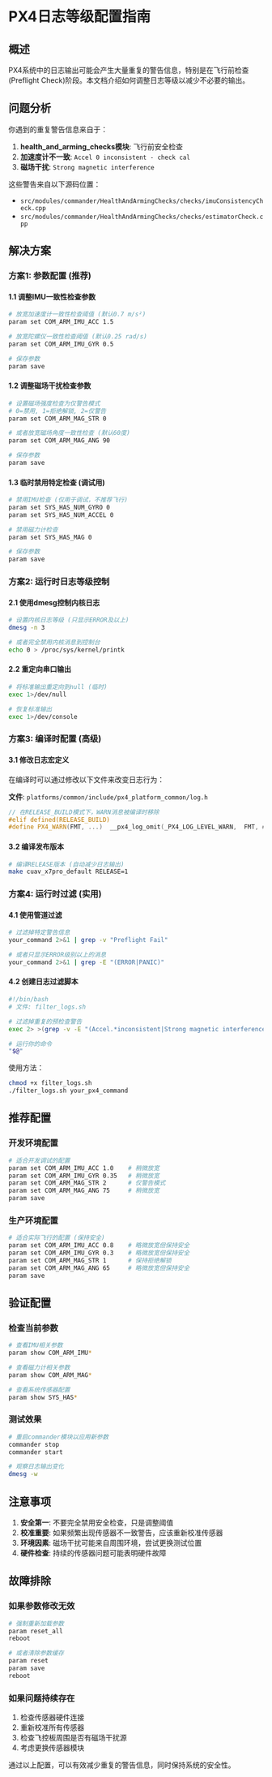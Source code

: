 # PX4日志等级配置指南

## 概述
PX4系统中的日志输出可能会产生大量重复的警告信息，特别是在飞行前检查(Preflight Check)阶段。本文档介绍如何调整日志等级以减少不必要的输出。

## 问题分析
你遇到的重复警告信息来自于：
1. **health_and_arming_checks模块**: 飞行前安全检查
2. **加速度计不一致**: `Accel 0 inconsistent - check cal`
3. **磁场干扰**: `Strong magnetic interference`

这些警告来自以下源码位置：
- `src/modules/commander/HealthAndArmingChecks/checks/imuConsistencyCheck.cpp`
- `src/modules/commander/HealthAndArmingChecks/checks/estimatorCheck.cpp`

## 解决方案

### 方案1: 参数配置 (推荐)

#### 1.1 调整IMU一致性检查参数
```bash
# 放宽加速度计一致性检查阈值 (默认0.7 m/s²)
param set COM_ARM_IMU_ACC 1.5

# 放宽陀螺仪一致性检查阈值 (默认0.25 rad/s)  
param set COM_ARM_IMU_GYR 0.5

# 保存参数
param save
```

#### 1.2 调整磁场干扰检查参数
```bash
# 设置磁场强度检查为仅警告模式
# 0=禁用, 1=拒绝解锁, 2=仅警告
param set COM_ARM_MAG_STR 0

# 或者放宽磁场角度一致性检查 (默认60度)
param set COM_ARM_MAG_ANG 90

# 保存参数
param save
```

#### 1.3 临时禁用特定检查 (调试用)
```bash
# 禁用IMU检查 (仅用于调试，不推荐飞行)
param set SYS_HAS_NUM_GYRO 0
param set SYS_HAS_NUM_ACCEL 0

# 禁用磁力计检查
param set SYS_HAS_MAG 0

# 保存参数
param save
```

### 方案2: 运行时日志等级控制

#### 2.1 使用dmesg控制内核日志
```bash
# 设置内核日志等级 (只显示ERROR及以上)
dmesg -n 3

# 或者完全禁用内核消息到控制台
echo 0 > /proc/sys/kernel/printk
```

#### 2.2 重定向串口输出
```bash
# 将标准输出重定向到null (临时)
exec 1>/dev/null

# 恢复标准输出
exec 1>/dev/console
```

### 方案3: 编译时配置 (高级)

#### 3.1 修改日志宏定义
在编译时可以通过修改以下文件来改变日志行为：

**文件**: `platforms/common/include/px4_platform_common/log.h`

```cpp
// 在RELEASE_BUILD模式下，WARN消息被编译时移除
#elif defined(RELEASE_BUILD)
#define PX4_WARN(FMT, ...) 	__px4_log_omit(_PX4_LOG_LEVEL_WARN,  FMT, ##__VA_ARGS__)
```

#### 3.2 编译发布版本
```bash
# 编译RELEASE版本 (自动减少日志输出)
make cuav_x7pro_default RELEASE=1
```

### 方案4: 运行时过滤 (实用)

#### 4.1 使用管道过滤
```bash
# 过滤掉特定警告信息
your_command 2>&1 | grep -v "Preflight Fail"

# 或者只显示ERROR级别以上的消息
your_command 2>&1 | grep -E "(ERROR|PANIC)"
```

#### 4.2 创建日志过滤脚本
```bash
#!/bin/bash
# 文件: filter_logs.sh

# 过滤掉重复的预检查警告
exec 2> >(grep -v -E "(Accel.*inconsistent|Strong magnetic interference)" >&2)

# 运行你的命令
"$@"
```

使用方法：
```bash
chmod +x filter_logs.sh
./filter_logs.sh your_px4_command
```

## 推荐配置

### 开发环境配置
```bash
# 适合开发调试的配置
param set COM_ARM_IMU_ACC 1.0    # 稍微放宽
param set COM_ARM_IMU_GYR 0.35   # 稍微放宽  
param set COM_ARM_MAG_STR 2      # 仅警告模式
param set COM_ARM_MAG_ANG 75     # 稍微放宽
param save
```

### 生产环境配置
```bash
# 适合实际飞行的配置 (保持安全)
param set COM_ARM_IMU_ACC 0.8    # 略微放宽但保持安全
param set COM_ARM_IMU_GYR 0.3    # 略微放宽但保持安全
param set COM_ARM_MAG_STR 1      # 保持拒绝解锁
param set COM_ARM_MAG_ANG 65     # 略微放宽但保持安全
param save
```

## 验证配置

### 检查当前参数
```bash
# 查看IMU相关参数
param show COM_ARM_IMU*

# 查看磁力计相关参数  
param show COM_ARM_MAG*

# 查看系统传感器配置
param show SYS_HAS*
```

### 测试效果
```bash
# 重启commander模块以应用新参数
commander stop
commander start

# 观察日志输出变化
dmesg -w
```

## 注意事项

1. **安全第一**: 不要完全禁用安全检查，只是调整阈值
2. **校准重要**: 如果频繁出现传感器不一致警告，应该重新校准传感器
3. **环境因素**: 磁场干扰可能来自周围环境，尝试更换测试位置
4. **硬件检查**: 持续的传感器问题可能表明硬件故障

## 故障排除

### 如果参数修改无效
```bash
# 强制重新加载参数
param reset_all
reboot

# 或者清除参数缓存
param reset
param save
reboot
```

### 如果问题持续存在
1. 检查传感器硬件连接
2. 重新校准所有传感器
3. 检查飞控板周围是否有磁场干扰源
4. 考虑更换传感器模块

通过以上配置，可以有效减少重复的警告信息，同时保持系统的安全性。
